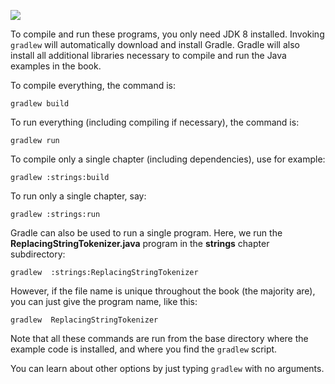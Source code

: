 ![](https://travis-ci.org/BruceEckel/OnJava8-Examples.svg?branch=master)

To compile and run these programs, you only need JDK 8 installed. 
Invoking `gradlew` will automatically download and install Gradle.
Gradle will also install all additional libraries necessary to compile
and run the Java examples in the book.

To compile everything, the command is:

`gradlew build`

To run everything (including compiling if necessary), the command is:

`gradlew run`

To compile only a single chapter (including dependencies), use for example:

`gradlew :strings:build`

To run only a single chapter, say:

`gradlew :strings:run`

Gradle can also be used to run a single program. Here, we run the **ReplacingStringTokenizer.java**
program in the **strings** chapter subdirectory:

`gradlew  :strings:ReplacingStringTokenizer`

However, if the file name is unique throughout the book (the majority are), you can just give the
program name, like this:

`gradlew  ReplacingStringTokenizer`

Note that all these commands are run from the base directory where the example code is installed, and where you find the
`gradlew` script.

You can learn about other options by just typing `gradlew` with no arguments.
